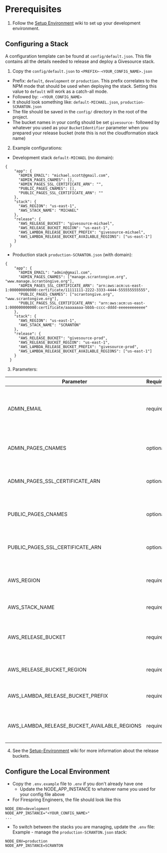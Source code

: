 # Prerequisites
1. Follow the [Setup Environment](setup-environment.md) wiki to set up your development environment.

## Configuring a Stack
A configuration template can be found at `config/default.json`. This file contains all the details needed to release and deploy a Givesource stack.

1. Copy the `config/default.json` to `<PREFIX>-<YOUR_CONFIG_NAME>.json`
  - Prefix: `default`, `development` or `production`. This prefix correlates to the NPM mode that should be used when deploying the stack. Setting this value to `default` will work as a catch-all mode.
  - Followed by: `-<YOUR_CONFIG_NAME>`
  - It should look something like: `default-MICHAEL.json`, `production-SCRANTON.json`
  - The file should be saved in the `config/` directory in the root of the project.
  - The bucket names in your config should be set `givesource-` followed by whatever you used as your `BucketIdentifier` parameter when you prepared your release bucket (note this is not the cloudformation stack name)

2. Example configurations:
  - Development stack `default-MICHAEL` (no domain):
  ```
  {
      "app": {
        "ADMIN_EMAIL": "michael.scott@gmail.com",
        "ADMIN_PAGES_CNAMES": [],
        "ADMIN_PAGES_SSL_CERTIFICATE_ARN": "",
        "PUBLIC_PAGES_CNAMES": [],
        "PUBLIC_PAGES_SSL_CERTIFICATE_ARN": ""
      },
      "stack": {
        "AWS_REGION": "us-east-1",
        "AWS_STACK_NAME": "MICHAEL"
      },
      "release": {
        "AWS_RELEASE_BUCKET": "givesource-michael",
        "AWS_RELEASE_BUCKET_REGION": "us-east-1",
        "AWS_LAMBDA_RELEASE_BUCKET_PREFIX": "givesource-michael",
        "AWS_LAMBDA_RELEASE_BUCKET_AVAILABLE_REGIONS": ["us-east-1"]
      }
    }
  ```

  - Production stack `production-SCRANTON.json` (with domain):
  ```
  {
      "app": {
        "ADMIN_EMAIL": "admin@gmail.com",
        "ADMIN_PAGES_CNAMES": ["manage.scrantongive.org", "www.manage.scrantongive.org"],
        "ADMIN_PAGES_SSL_CERTIFICATE_ARN": "arn:aws:acm:us-east-1:000000000000:certificate/11111111-2222-3333-4444-555555555555",
        "PUBLIC_PAGES_CNAMES": ["scrantongive.org", "www.scrantongive.org"],
        "PUBLIC_PAGES_SSL_CERTIFICATE_ARN": "arn:aws:acm:us-east-1:000000000000:certificate/aaaaaaaa-bbbb-cccc-dddd-eeeeeeeeeeee"
      },
      "stack": {
        "AWS_REGION": "us-east-1",
        "AWS_STACK_NAME": "SCRANTON"
      },
      "release": {
        "AWS_RELEASE_BUCKET": "givesource-prod",
        "AWS_RELEASE_BUCKET_REGION": "us-east-1",
        "AWS_LAMBDA_RELEASE_BUCKET_PREFIX": "givesource-prod",
        "AWS_LAMBDA_RELEASE_BUCKET_AVAILABLE_REGIONS": ["us-east-1"]
      }
    }
  ```

3. Parameters:

  | Parameter | Required | Description |
  | --------- | -------- | ----------- |
  | ADMIN_EMAIL | required | The email address of the initial super-admin user. This person will be contacted when the stack is finished creating. |
  | ADMIN_PAGES_CNAMES | optional | An array of domains that should be used to access the admin application. |
  | ADMIN_PAGES_SSL_CERTIFICATE_ARN | optional | The ARN of the SSL certificate generated through AWS Certificate Manager. |
  | PUBLIC_PAGES_CNAMES | optional | An array of domains that should be used to access the event application. |
  | PUBLIC_PAGES_SSL_CERTIFICATE_ARN | optional | The ARN of the SSL certificate generated through AWS Certificate Manager. |
  | AWS_REGION | required | The region where the CloudFormation stack should be created/managed. |
  | AWS_STACK_NAME | required | The name of the CloudFormation stack. |
  | AWS_RELEASE_BUCKET | required | The name of the bucket containing the CloudFormation templates and frontend assets. |
  | AWS_RELEASE_BUCKET_REGION | required | The region where the `AWS_RELEASE_BUCKET` exists. |
  | AWS_LAMBDA_RELEASE_BUCKET_PREFIX | required | The naming prefix used for the Lambda function releases. |
  | AWS_LAMBDA_RELEASE_BUCKET_AVAILABLE_REGIONS | required | An array containing the available regions where Lambda functions can be deployed. |

4. See the [Setup-Environment](setup-environment.md) wiki for more information about the release buckets.

## Configure the Local Environment
* Copy the `.env.example` file to `.env` if you don't already have one
  * Update the NODE_APP_INSTANCE to whatever name you used for your config file above
* For Firespring Engineers, the file should look like this
```
NODE_ENV=development
NODE_APP_INSTANCE="<YOUR_CONFIG_NAME>"
...
```
* To switch between the stacks you are managing, update the `.env` file:  
Example - manage the `production-SCRANTON.json` stack:
```
NODE_ENV=production
NODE_APP_INSTANCE=SCRANTON
```
